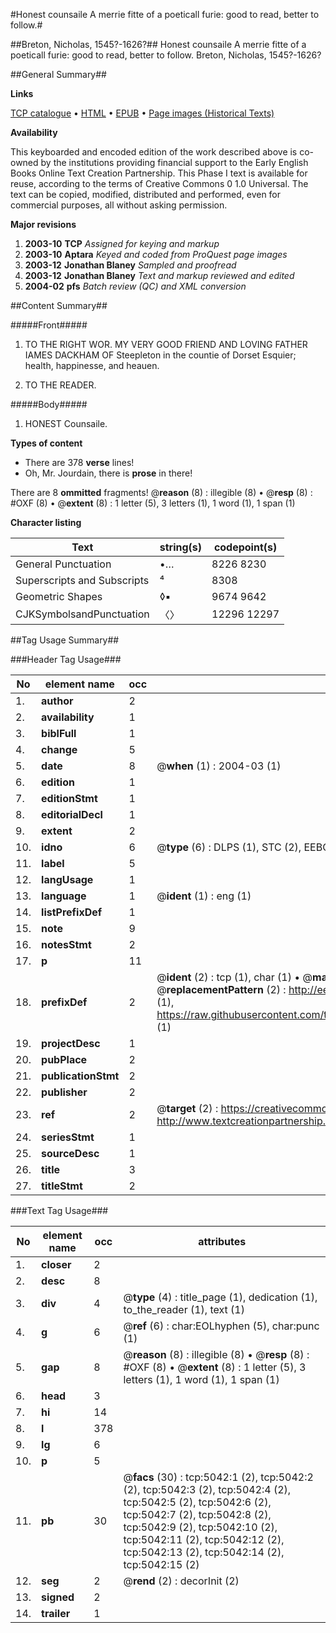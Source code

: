 #Honest counsaile A merrie fitte of a poeticall furie: good to read, better to follow.#

##Breton, Nicholas, 1545?-1626?##
Honest counsaile A merrie fitte of a poeticall furie: good to read, better to follow.
Breton, Nicholas, 1545?-1626?

##General Summary##

**Links**

[TCP catalogue](http://www.ota.ox.ac.uk/tcp/)  • 
[HTML](http://tei.it.ox.ac.uk/tcp/Texts-HTML/free/A16/A16751.html)  • 
[EPUB](http://tei.it.ox.ac.uk/tcp/Texts-EPUB/free/A16/A16751.epub) • 
[Page images (Historical Texts)](https://data.historicaltexts.jisc.ac.uk/view?pubId=eebo-99840530e&pageId=eebo-99840530e-5042-1)

**Availability**

This keyboarded and encoded edition of the
	       work described above is co-owned by the institutions
	       providing financial support to the Early English Books
	       Online Text Creation Partnership. This Phase I text is
	       available for reuse, according to the terms of Creative
	       Commons 0 1.0 Universal. The text can be copied,
	       modified, distributed and performed, even for
	       commercial purposes, all without asking permission.

**Major revisions**

1. __2003-10__ __TCP__ *Assigned for keying and markup*
1. __2003-10__ __Aptara__ *Keyed and coded from ProQuest page images*
1. __2003-12__ __Jonathan Blaney__ *Sampled and proofread*
1. __2003-12__ __Jonathan Blaney__ *Text and markup reviewed and edited*
1. __2004-02__ __pfs__ *Batch review (QC) and XML conversion*

##Content Summary##

#####Front#####

1. TO THE RIGHT WOR.
MY VERY GOOD FRIEND
AND LOVING FATHER
IAMES DACKHAM OF
Steepleton in the countie of
Dorset Esquier; health,
happinesse, and
heauen.

1. TO THE READER.

#####Body#####

1. HONEST
Counsaile.

**Types of content**

  * There are 378 **verse** lines!
  * Oh, Mr. Jourdain, there is **prose** in there!

There are 8 **ommitted** fragments! 
 @__reason__ (8) : illegible (8)  •  @__resp__ (8) : #OXF (8)  •  @__extent__ (8) : 1 letter (5), 3 letters (1), 1 word (1), 1 span (1)

**Character listing**


|Text|string(s)|codepoint(s)|
|---|---|---|
|General Punctuation|•…|8226 8230|
|Superscripts             and Subscripts|⁴|8308|
|Geometric Shapes|◊▪|9674 9642|
|CJKSymbolsandPunctuation|〈〉|12296 12297|

##Tag Usage Summary##

###Header Tag Usage###

|No|element name|occ|attributes|
|---|---|---|---|
|1.|__author__|2||
|2.|__availability__|1||
|3.|__biblFull__|1||
|4.|__change__|5||
|5.|__date__|8| @__when__ (1) : 2004-03 (1)|
|6.|__edition__|1||
|7.|__editionStmt__|1||
|8.|__editorialDecl__|1||
|9.|__extent__|2||
|10.|__idno__|6| @__type__ (6) : DLPS (1), STC (2), EEBO-CITATION (1), PROQUEST (1), VID (1)|
|11.|__label__|5||
|12.|__langUsage__|1||
|13.|__language__|1| @__ident__ (1) : eng (1)|
|14.|__listPrefixDef__|1||
|15.|__note__|9||
|16.|__notesStmt__|2||
|17.|__p__|11||
|18.|__prefixDef__|2| @__ident__ (2) : tcp (1), char (1)  •  @__matchPattern__ (2) : ([0-9\-]+):([0-9IVX]+) (1), (.+) (1)  •  @__replacementPattern__ (2) : http://eebo.chadwyck.com/downloadtiff?vid=$1&page=$2 (1), https://raw.githubusercontent.com/textcreationpartnership/Texts/master/tcpchars.xml#$1 (1)|
|19.|__projectDesc__|1||
|20.|__pubPlace__|2||
|21.|__publicationStmt__|2||
|22.|__publisher__|2||
|23.|__ref__|2| @__target__ (2) : https://creativecommons.org/publicdomain/zero/1.0/ (1), http://www.textcreationpartnership.org/docs/. (1)|
|24.|__seriesStmt__|1||
|25.|__sourceDesc__|1||
|26.|__title__|3||
|27.|__titleStmt__|2||


###Text Tag Usage###

|No|element name|occ|attributes|
|---|---|---|---|
|1.|__closer__|2||
|2.|__desc__|8||
|3.|__div__|4| @__type__ (4) : title_page (1), dedication (1), to_the_reader (1), text (1)|
|4.|__g__|6| @__ref__ (6) : char:EOLhyphen (5), char:punc (1)|
|5.|__gap__|8| @__reason__ (8) : illegible (8)  •  @__resp__ (8) : #OXF (8)  •  @__extent__ (8) : 1 letter (5), 3 letters (1), 1 word (1), 1 span (1)|
|6.|__head__|3||
|7.|__hi__|14||
|8.|__l__|378||
|9.|__lg__|6||
|10.|__p__|5||
|11.|__pb__|30| @__facs__ (30) : tcp:5042:1 (2), tcp:5042:2 (2), tcp:5042:3 (2), tcp:5042:4 (2), tcp:5042:5 (2), tcp:5042:6 (2), tcp:5042:7 (2), tcp:5042:8 (2), tcp:5042:9 (2), tcp:5042:10 (2), tcp:5042:11 (2), tcp:5042:12 (2), tcp:5042:13 (2), tcp:5042:14 (2), tcp:5042:15 (2)|
|12.|__seg__|2| @__rend__ (2) : decorInit (2)|
|13.|__signed__|2||
|14.|__trailer__|1||
